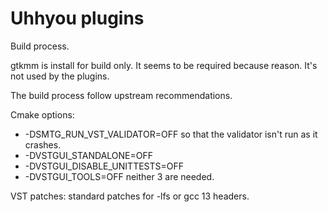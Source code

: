 Uhhyou plugins
==============

Build process.

gtkmm is install for build only. It seems to be required because
reason. It's not used by the plugins.

The build process follow upstream recommendations.

Cmake options:

- -DSMTG_RUN_VST_VALIDATOR=OFF so that the validator isn't run as it crashes.
- -DVSTGUI_STANDALONE=OFF
- -DVSTGUI_DISABLE_UNITTESTS=OFF
- -DVSTGUI_TOOLS=OFF neither 3 are needed.

VST patches: standard patches for -lfs or gcc 13 headers.
